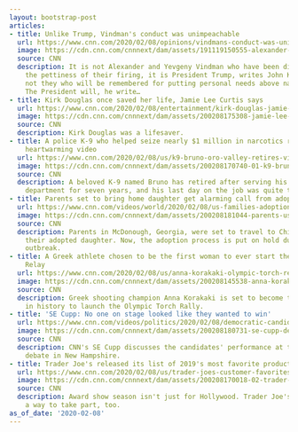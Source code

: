 ```yaml
---
layout: bootstrap-post
articles:
- title: Unlike Trump, Vindman's conduct was unimpeachable
  url: https://www.cnn.com/2020/02/08/opinions/vindmans-conduct-was-unimpeachable-kirby/index.html
  image: https://cdn.cnn.com/cnnnext/dam/assets/191119150555-alexander-vindman-ghitis-oped-super-tease.jpg
  source: CNN
  description: It is not Alexander and Yevgeny Vindman who have been disgraced by
    the pettiness of their firing, it is President Trump, writes John Kirby. It is
    not they who will be remembered for putting personal needs above national interests.
    The President will, he write…
- title: Kirk Douglas once saved her life, Jamie Lee Curtis says
  url: https://www.cnn.com/2020/02/08/entertainment/kirk-douglas-jamie-lee-curtis-trnd/index.html
  image: https://cdn.cnn.com/cnnnext/dam/assets/200208175308-jamie-lee-curtis-kirk-douglas-split-super-tease.jpg
  source: CNN
  description: Kirk Douglas was a lifesaver.
- title: A police K-9 who helped seize nearly $1 million in narcotics retires in a
    heartwarming video
  url: https://www.cnn.com/2020/02/08/us/k9-bruno-oro-valley-retires-video-trnd/index.html
  image: https://cdn.cnn.com/cnnnext/dam/assets/200208170740-01-k9-bruno-oro-valley-retires-video-trnd-super-tease.jpg
  source: CNN
  description: A beloved K-9 named Bruno has retired after serving his Arizona police
    department for seven years, and his last day on the job was quite the treat.
- title: Parents set to bring home daughter get alarming call from adoption agency
  url: https://www.cnn.com/videos/world/2020/02/08/us-families-adoption-china-coronavirus-chen-pkg-vpx.cnn
  image: https://cdn.cnn.com/cnnnext/dam/assets/200208181044-parents-us-adoption-super-tease.jpg
  source: CNN
  description: Parents in McDonough, Georgia, were set to travel to China to meet
    their adopted daughter. Now, the adoption process is put on hold due to the coronavirus
    outbreak.
- title: A Greek athlete chosen to be the first woman to ever start the Olympic Torch
    Relay
  url: https://www.cnn.com/2020/02/08/us/anna-korakaki-olympic-torch-relay-2020-trnd/index.html
  image: https://cdn.cnn.com/cnnnext/dam/assets/200208145538-anna-korakaki-olympics-file-super-tease.jpg
  source: CNN
  description: Greek shooting champion Anna Korakaki is set to become the first woman
    in history to launch the Olympic Torch Rally.
- title: 'SE Cupp: No one on stage looked like they wanted to win'
  url: https://www.cnn.com/videos/politics/2020/02/08/democratic-candidates-attacks-se-cupp-vpx.cnn
  image: https://cdn.cnn.com/cnnnext/dam/assets/200208180731-se-cupp-democratic-candidates-02082020-super-tease.jpg
  source: CNN
  description: CNN's SE Cupp discusses the candidates' performance at the ABC Democratic
    debate in New Hampshire.
- title: Trader Joe's released its list of 2019's most favorite products
  url: https://www.cnn.com/2020/02/08/us/trader-joes-customer-favorites-trnd/index.html
  image: https://cdn.cnn.com/cnnnext/dam/assets/200208170018-02-trader-joes-customer-favorites-super-tease.jpg
  source: CNN
  description: Award show season isn't just for Hollywood. Trader Joe's has found
    a way to take part, too.
as_of_date: '2020-02-08'
---
```


